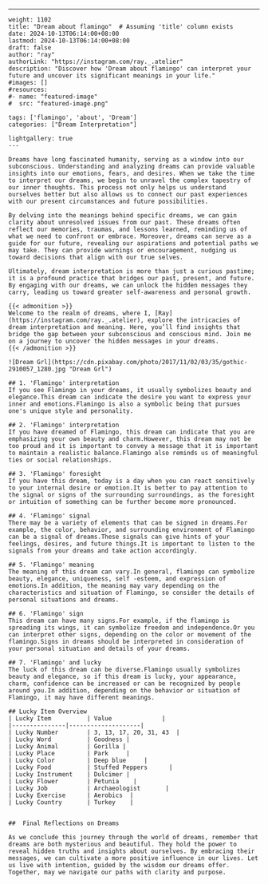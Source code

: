 ---
    weight: 1102
    title: "Dream about flamingo"  # Assuming 'title' column exists
    date: 2024-10-13T06:14:00+08:00
    lastmod: 2024-10-13T06:14:00+08:00
    draft: false
    author: "ray"
    authorLink: "https://instagram.com/ray._.atelier"
    description: "Discover how 'Dream about flamingo' can interpret your future and uncover its significant meanings in your life."
    #images: []
    #resources:
    #- name: "featured-image"
    #  src: "featured-image.png"
    
    tags: ['flamingo', 'about', 'Dream']
    categories: ["Dream Interpretation"]
    
    lightgallery: true
    ---
    
    Dreams have long fascinated humanity, serving as a window into our subconscious. Understanding and analyzing dreams can provide valuable insights into our emotions, fears, and desires. When we take the time to interpret our dreams, we begin to unravel the complex tapestry of our inner thoughts. This process not only helps us understand ourselves better but also allows us to connect our past experiences with our present circumstances and future possibilities.
    
    By delving into the meanings behind specific dreams, we can gain clarity about unresolved issues from our past. These dreams often reflect our memories, traumas, and lessons learned, reminding us of what we need to confront or embrace. Moreover, dreams can serve as a guide for our future, revealing our aspirations and potential paths we may take. They can provide warnings or encouragement, nudging us toward decisions that align with our true selves.
    
    Ultimately, dream interpretation is more than just a curious pastime; it is a profound practice that bridges our past, present, and future. By engaging with our dreams, we can unlock the hidden messages they carry, leading us toward greater self-awareness and personal growth.
    
    {{< admonition >}}
    Welcome to the realm of dreams, where I, [Ray](https://instagram.com/ray._.atelier), explore the intricacies of dream interpretation and meaning. Here, you’ll find insights that bridge the gap between your subconscious and conscious mind. Join me on a journey to uncover the hidden messages in your dreams.
    {{< /admonition >}}
    
    ![Dream Grl](https://cdn.pixabay.com/photo/2017/11/02/03/35/gothic-2910057_1280.jpg "Dream Grl")
    
    ## 1. 'Flamingo' interpretation
    If you see Flamingo in your dreams, it usually symbolizes beauty and elegance.This dream can indicate the desire you want to express your inner and emotions.Flamingo is also a symbolic being that pursues one's unique style and personality.
    
    ## 2. 'Flamingo' interpretation
    If you have dreamed of Flamingo, this dream can indicate that you are emphasizing your own beauty and charm.However, this dream may not be too proud and it is important to convey a message that it is important to maintain a realistic balance.Flamingo also reminds us of meaningful ties or social relationships.
    
    ## 3. 'Flamingo' foresight
    If you have this dream, today is a day when you can react sensitively to your internal desire or emotion.It is better to pay attention to the signal or signs of the surrounding surroundings, as the foresight or intuition of something can be further become more pronounced.
    
    ## 4. 'Flamingo' signal
    There may be a variety of elements that can be signed in dreams.For example, the color, behavior, and surrounding environment of Flamingo can be a signal of dreams.These signals can give hints of your feelings, desires, and future things.It is important to listen to the signals from your dreams and take action accordingly.
    
    ## 5. 'Flamingo' meaning
    The meaning of this dream can vary.In general, flamingo can symbolize beauty, elegance, uniqueness, self -esteem, and expression of emotions.In addition, the meaning may vary depending on the characteristics and situation of Flamingo, so consider the details of personal situations and dreams.
    
    ## 6. 'Flamingo' sign
    This dream can have many signs.For example, if the flamingo is spreading its wings, it can symbolize freedom and independence.Or you can interpret other signs, depending on the color or movement of the flamingo.Signs in dreams should be interpreted in consideration of your personal situation and details of your dreams.
    
    ## 7. 'Flamingo' and lucky
    The luck of this dream can be diverse.Flamingo usually symbolizes beauty and elegance, so if this dream is lucky, your appearance, charm, confidence can be increased or can be recognized by people around you.In addition, depending on the behavior or situation of Flamingo, it may have different meanings.
    
    ## Lucky Item Overview
    | Lucky Item          | Value              |
    |---------------|--------------------|
    | Lucky Number        | 3, 13, 17, 20, 31, 43  |
    | Lucky Word          | Goodness |
    | Lucky Animal        | Gorilla |
    | Lucky Place         | Park     |
    | Lucky Color         | Deep blue     |
    | Lucky Food          | Stuffed Peppers      |
    | Lucky Instrument    | Dulcimer |
    | Lucky Flower        | Petunia    |
    | Lucky Job           | Archaeologist       |
    | Lucky Exercise      | Aerobics  |
    | Lucky Country       | Turkey    |
    
    
    ##  Final Reflections on Dreams
    
    As we conclude this journey through the world of dreams, remember that dreams are both mysterious and beautiful. They hold the power to reveal hidden truths and insights about ourselves. By embracing their messages, we can cultivate a more positive influence in our lives. Let us live with intention, guided by the wisdom our dreams offer. Together, may we navigate our paths with clarity and purpose.
    